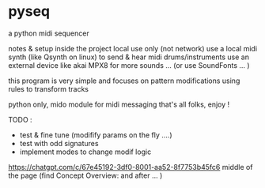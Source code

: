 # pyseq
a python midi sequencer

notes & setup inside the project
local use only (not network)
use a local midi synth (like Qsynth on linux) to send & hear midi drums/instruments
use an external device like akai MPX8 for more sounds ... (or use SoundFonts ... )

this program is very simple and focuses on pattern modifications using rules to transform tracks

python only, 
mido module for midi messaging
that's all folks, enjoy !

TODO :

- test & fine tune (modifify params on the fly ....)
- test with odd signatures 
- implement modes to change modif logic 

https://chatgpt.com/c/67e45192-3df0-8001-aa52-8f7753b45fc6
middle of the page (find Concept Overview: and after ... )
